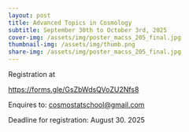 ```yaml
---
layout: post
title: Advanced Topics in Cosmology
subtitle: September 30th to October 3rd, 2025
cover-img: /assets/img/poster_macss_205_final.jpg
thumbnail-img: /assets/img/thumb.png
share-img: /assets/img/poster_macss_205_final.jpg
---
```


Registration at

https://forms.gle/GsZbWdsQVoZU2Nfs8

Enquires to: cosmostatschool@gmail.com

Deadline for registration: August 30. 2025
